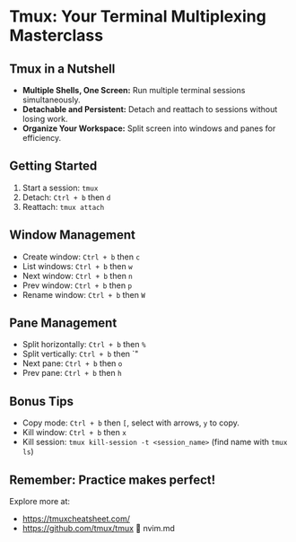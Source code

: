 # Tmux: Your Terminal Multiplexing Masterclass

## Tmux in a Nutshell

- **Multiple Shells, One Screen:** Run multiple terminal sessions simultaneously.
- **Detachable and Persistent:** Detach and reattach to sessions without losing work.
- **Organize Your Workspace:** Split screen into windows and panes for efficiency.

## Getting Started

1. Start a session: `tmux`
2. Detach: `Ctrl + b` then `d`
3. Reattach: `tmux attach`

## Window Management

- Create window: `Ctrl + b` then `c`
- List windows: `Ctrl + b` then `w`
- Next window: `Ctrl + b` then `n`
- Prev window: `Ctrl + b` then `p`
- Rename window: `Ctrl + b` then `W`

## Pane Management

- Split horizontally: `Ctrl + b` then `%`
- Split vertically: `Ctrl + b` then `"
- Next pane: `Ctrl + b` then `o`
- Prev pane: `Ctrl + b` then `h`

## Bonus Tips

- Copy mode: `Ctrl + b` then `[`, select with arrows, `y` to copy.
- Kill window: `Ctrl + b` then `x`
- Kill session: `tmux kill-session -t <session_name>` (find name with `tmux ls`)

## Remember: Practice makes perfect!

Explore more at:

- https://tmuxcheatsheet.com/
- https://github.com/tmux/tmux  nvim.md
